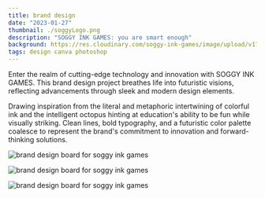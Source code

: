 ```yaml
---
title: brand design
date: "2023-01-27"
thumbnail: ./soggyLogo.png
description: "SOGGY INK GAMES: you are smart enough"
background: https://res.cloudinary.com/soggy-ink-games/image/upload/v1709873091/portfolio/design-ian.png
tags: design canva photoshop
---
```


Enter the realm of cutting-edge technology and innovation with SOGGY INK GAMES. This brand design project breathes life into futuristic visions, reflecting advancements through sleek and modern design elements.

Drawing inspiration from the literal and metaphoric intertwining of colorful ink and the intelligent octopus hinting at education's ability to be fun while visually striking.
Clean lines, bold typography, and a futuristic color palette coalesce to represent the brand's commitment to innovation and forward-thinking solutions.

![brand design board for soggy ink games](https://res.cloudinary.com/soggy-ink-games/image/upload/v1675006482/portfolio/brandboard_agsop8.gif)

![brand design board for soggy ink games](https://res.cloudinary.com/soggy-ink-games/image/upload/v1651059402/soggyInkGamesSMALL_axleob.png)

![brand design board for soggy ink games](./SoggyInkGames.gif)
